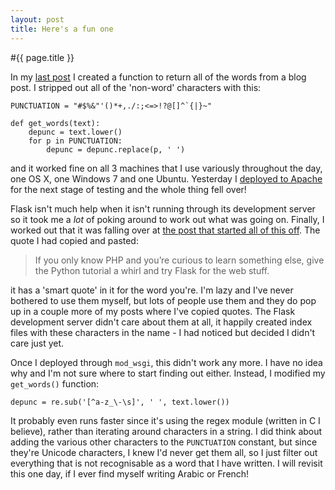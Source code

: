 ```yaml
---
layout: post
title: Here's a fun one
---
```


#{{ page.title }}

In my [last post][strwrdcount] I created a function to return all of the words from a blog post. I stripped out all of the 'non-word' characters with this:

    PUNCTUATION = "#$%&"'()*+,./:;<=>!?@[]^`{|}~"
    
    def get_words(text):
        depunc = text.lower()
        for p in PUNCTUATION:
            depunc = depunc.replace(p, ' ')

and it worked fine on all 3 machines that I use variously throughout the day, one OS X, one Windows 7 and one Ubuntu. Yesterday I [deployed to Apache][deploy] for the next stage of testing and the whole thing fell over!

Flask isn't much help when it isn't running through its development server so it took me a *lot* of poking around to work out what was going on. Finally, I worked out that it was falling over at [the post that started all of this off][eevee]. The quote I had copied and pasted:

> If you only know PHP and you’re curious to learn something else, give the Python tutorial a whirl and try Flask for the web stuff.

it has a 'smart quote' in it for the word you're. I'm lazy and I've never bothered to use them myself, but lots of people use them and they do pop up in a couple more of my posts where I've copied quotes. The Flask development server didn't care about them at all, it happily created index files with these characters in the name - I had noticed but decided I didn't care just yet.

Once I deployed through `mod_wsgi`, this didn't work any more. I have no idea why and I'm not sure where to start finding out either. Instead, I modified my `get_words()` function:

    depunc = re.sub('[^a-z_\-\s]', ' ', text.lower())

It probably even runs faster since it's using the regex module (written in C I believe), rather than iterating around characters in a string. I did think about adding the various other characters to the `PUNCTUATION` constant, but since they're Unicode characters, I knew I'd never get them all, so I just filter out everything that is not recognisable as a word that I have written. I will revisit this one day, if I ever find myself writing Arabic or French! 

[strwrdcount]: http://subdimension.co.uk/2012/05/05/Python_equivalent_to_PHPs_strwordcount.html
[deploy]: http://subdimension.co.uk/2012/04/24/Deploying_Flask_to_Apache.html
[eevee]: http://subdimension.co.uk/2012/04/10/This_essay_makes_me_feel_stupid.html
